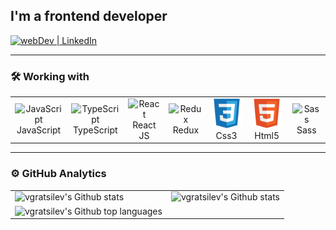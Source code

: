## I'm a frontend developer

[<img alt="webDev | LinkedIn" src="https://img.shields.io/badge/linkedin-0077B5.svg?&style=for-the-badge&logo=linkedin&logoColor=white" />][linkedin]

---

### 🛠️ Working with

<table width='100%'>
  <tr>
    <td align="center" width="96">
      <img src="https://upload.wikimedia.org/wikipedia/commons/thumb/9/99/Unofficial_JavaScript_logo_2.svg/1024px-Unofficial_JavaScript_logo_2.svg.png" width="48" height="48" alt="JavaScript" />
      <br>JavaScript
    </td>
    <td align="center" width="96">
      <img src="https://upload.wikimedia.org/wikipedia/commons/thumb/4/4c/Typescript_logo_2020.svg/1200px-Typescript_logo_2020.svg.png" width="48" height="48" alt="TypeScript" />
      <br>TypeScript
    </td>
	<td align="center" width="96">
      <img src="https://brandlogos.net/wp-content/uploads/2020/09/react-logo.png" width="48" height="48" alt="React" />
      <br>React JS
    </td>
	 <td align="center" width="96"> 
      <img src="https://cdn.worldvectorlogo.com/logos/redux.svg" width="48" height="48" alt="Redux" />
      <br>Redux
    </td>
	<td align="center" width="96"> 
      <img src="https://github.com/devicons/devicon/blob/master/icons/css3/css3-original.svg" width="48" height="48" alt="css3" />
      <br>Css3
    </td>
	<td align="center" width="96">
      <img src="https://github.com/devicons/devicon/blob/master/icons/html5/html5-original.svg" width="48" height="48" alt="Html5" />
      <br>Html5
    </td>
	<td align="center" width="96">
      <img src="https://brandeps.com/icon-download/S/Sass-icon-vector-04.svg" width="48" height="48" alt="Sass" />
      <br>Sass
    </td>
  </tr> 
</table>

---

### ⚙️ GitHub Analytics

<table>
  <tr>
    <td>
      <img src="https://github-readme-streak-stats.herokuapp.com/?user=vgratsilev&theme=algolia" alt="vgratsilev's Github stats" />
    </td>
    <td>
      <img height="195px" src="https://github-readme-stats.vercel.app/api?username=vgratsilev&show_icons=true&theme=algolia&count_private=true&include_all_commits=true" alt="vgratsilev's Github stats" />
    </td>
  </tr>
  </tr>
    <td>
      <img height="195px" src="https://github-readme-stats-eight-theta.vercel.app/api/top-langs/?username=vgratsilev&theme=algolia&layout=compact" alt="vgratsilev's Github top languages" />
    </td>
  </tr>
</table>

[linkedin]: https://linkedin.com/in/vgratsilev
